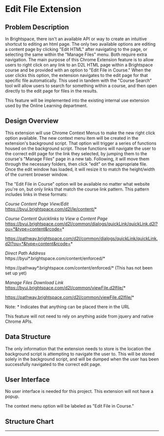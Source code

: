 # Edit File Extension

## Problem Description
In Brightspace, there isn't an available API or way to create an intuitive shortcut to editing an html page. The only two available options are editing a content page by clicking "Edit HTML" after navigating to the page, or selecting the same within the "Manage Files" menu. Both require extra navigation. The main purpose of this Chrome Extension feature is to allow users to right click on any link to an D2L HTML page within a Brightspace course and be provided with an option to "Edit File in Course." When the user clicks this option, the extension navigates to the edit page for that specific file automatically. This used in tandem with the "Course Search" tool will allow users to search for something within a course, and then open directly to the edit page for files in the results.

This feature will be implemented into the existing internal use extension used by the Online Learning department.

## Design Overview
This extension will use Chrome Context Menus to make the new right click option available. The new context menu item will be created in the extension's background script. That option will trigger a series of functions housed on the background script. Those functions will navigate the user to the correct edit page for the link they selected, by jumping them to the course's "Manage Files" page in a new tab. Following, it will move them through the necessary folders, then click "edit" on the appropriate file. Once the edit window has loaded, it will resize it to match the height/width of the current browser window.

The "Edit File in Course" option will be available no matter what website you're on, but only links that match the course link pattern. This pattern includes links in these formats:

*Course Content Page View/Edit*<br>
https://byui.brightspace.com/d2l/le/content/*

*Course Content Quicklinks to View a Content Page*<br>
https://byui.brightspace.com/d2l/common/dialogs/quickLink/quickLink.d2l?ou=*&type=content&rcode=*

https://pathway.brightspace.com/d2l/common/dialogs/quickLink/quickLink.d2l?ou=*&type=content&rcode=*

*Direct Path Address*<br>
https://byui*.brightspace.com/content/enforced/*

https://pathway*.brightspace.com/content/enforced/* (This has not been set up yet)

*Manage Files Download Link*<br>
https://byui.brightspace.com/d2l/common/viewFile.d2lfile/*

https://pathway.brightspace.com/d2l/common/viewFile.d2lfile/*

Note: * Indicates that anything can be placed there in the URL

This feature will not need to rely on anything aside from jquery and native Chrome APIs.

## Data Structure
The only information that the extension needs to store is the location the background script is attempting to navigate the user to. This will be stored solely in the background script, and will be dumped when the user has been successfully navigated to the correct edit page.

## User Interface
No user interface is needed for this project. This extension will not have a popup.

The context menu option will be labeled as "Edit File in Course."

## Structure Chart
---
